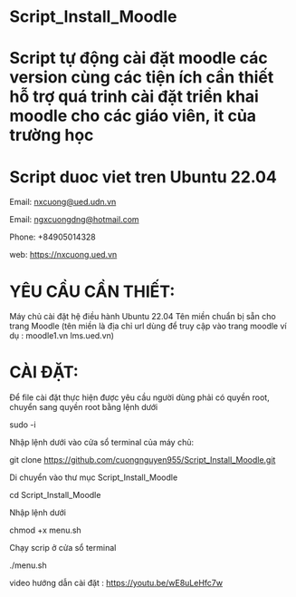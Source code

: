 # Script_Install_Moodle
# Script tự động cài đặt moodle các version cùng các tiện ích cần thiết hỗ trợ quá trinh cài đặt triển khai moodle cho các giáo viên, it của trường học
# Script duoc viet tren Ubuntu 22.04

Email: nxcuong@ued.udn.vn

Email: ngxcuongdng@hotmail.com

Phone: +84905014328

web: https://nxcuong.ued.vn

# YÊU CẦU CẦN THIẾT:
Máy chủ cài đặt hệ điều hành Ubuntu 22.04
Tên miền chuẩn bị sẵn cho trang Moodle (tên miền là địa chỉ url dùng để truy cập vào trang moodle ví dụ : moodle1.vn lms.ued.vn)

# CÀI ĐẶT:
Để file cài đặt thực hiện được yêu cầu người dùng phải có quyền root, chuyển sang quyền root bằng lệnh dưới

sudo -i

Nhập lệnh dưới vào cửa sổ terminal của máy chủ:

git clone https://github.com/cuongnguyen955/Script_Install_Moodle.git

Di chuyển vào thư mục Script_Install_Moodle

cd Script_Install_Moodle

Nhập lệnh dưới 

chmod +x menu.sh

Chạy scrip ở cửa sổ terminal

./menu.sh

video hướng dẫn cài đặt : https://youtu.be/wE8uLeHfc7w
